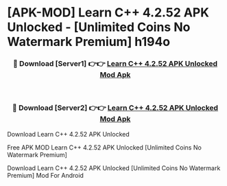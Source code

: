 # [APK-MOD] Learn C++ 4.2.52 APK Unlocked - [Unlimited Coins No Watermark Premium] h194o



<div align="center">
<h3>🔴 Download [Server1] 👉👉 <a href="https://momento.my/?title=Learn_C++_4.2.52_APK_Unlocked">Learn C++ 4.2.52 APK Unlocked Mod Apk</a></h3><br>

<h3>🔴 Download [Server2] 👉👉 <a href="https://momento.my/?title=Learn_C++_4.2.52_APK_Unlocked">Learn C++ 4.2.52 APK Unlocked Mod Apk</a></h3>
</div>



Download Learn C++ 4.2.52 APK Unlocked 

Free APK MOD Learn C++ 4.2.52 APK Unlocked [Unlimited Coins No Watermark Premium]

Download Learn C++ 4.2.52 APK Unlocked [Unlimited Coins No Watermark Premium] Mod For Android
